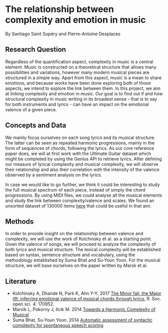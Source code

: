 # The relationship between complexity and emotion in music
By Santiago Saint Supéry and Pierre-Antoine Desplaces


## Research Question

Regardless of the quantification aspect, complexity in music is a central element. Music is constructed on a theoretical structure that allows many possibilities and variations, however many modern musical pieces are structured in a simple way. Apart from this aspect, music is a mean to share emotions, and because works have been done exploring both of those aspects, we intend to explore the link between them. In this project, we aim at linking complexity and emotion in music. Our goal is to find out if and how structural complexity in music writing in its broadest sense - that is to say for both instruments and lyrics - can have an impact on the emotional valence of a given piece.

## Concepts and Data

We mainly focus ourselves on each song lyrics and its musical structure. The latter can be seen as repeated harmonic progressions, mainly in the form of sequences of chords, following the lyrics.
As our core reference paper does, we will at first work with the Ultimate Guitar dataset which might be completed by using the Genius API to retrieve lyrics.
After defining our measure of lyrical complexity  and musical complexity, we will observe their relationship and also their correlation with the intensity of the valence observed by a sentiment analysis on the lyrics.

In case we would like to go further, we think it could be interesting to study the full musical spectrum of each piece, instead of simply the chord progressions. By using MIDI files, we could analyse all the musical elements and study the link between complexity/valence and scales.
We found an unsorted dataset of 130000 items [here](https://www.reddit.com/r/datasets/comments/3akhxy/the_largest_midi_collection_on_the_internet/) that could be useful in that aim.

## Methods

In order to provide insight on the relationship between valence and complexity, we will use the work of Kolchinsky et al. as a starting point. Given the valence of songs, we will proceed to analyze the complexity of both lyrics and musical structure. The lexical complexity will be established based on syntax, sentence structure and vocabulary, using the methodology established by Suma Bhat and Su-Youn Yoon. For the musical structure, we will base ourselves on the paper written by Marsk et al. 

## Literature
- Kolchinsky A, Dhande N, Park K, Ahn Y-Y. 2017 [The Minor fall, the Major lift: inferring emotional valence of musical chords through lyrics.](http://dx.doi.org/10.1098/rsos.170952) R. Soc. open sci. 4: 170952.
- Marsik L, Pokorny J, Ilcik M. 2014 [Towards a Harmonic Complexity of Musical](https://pdfs.semanticscholar.org/c903/4270c01409df0da70d5266eb0868beda29a1.pdf)
- Suma Bhat, Su-Youn Yoon. 2014 [Automatic assessment of syntactic complexity for spontaneous speech scoring](https://ac.els-cdn.com/S0167639314000715/1-s2.0-S0167639314000715-main.pdf?_tid=f7f218cf-da04-45fb-b5c8-9bb96531e5a3&acdnat=1521561519_a4db864919711cd42f236550c7204659)